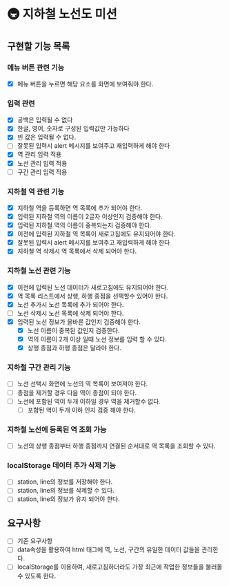 # 🚇 지하철 노선도 미션

## 구현할 기능 목록

### 메뉴 버튼 관련 기능

- [x] 메뉴 버튼을 누르면 해당 요소를 화면에 보여줘야 한다.

### 입력 관련

- [x] 공백은 입력될 수 없다
- [x] 한글, 영어, 숫자로 구성된 입력값만 가능하다
- [x] 빈 값은 입력될 수 없다.
- [ ] 잘못된 입력시 alert 메시지를 보여주고 재입력하게 해야 한다
- [x] 역 관리 입력 적용
- [x] 노선 관리 입력 적용
- [ ] 구간 관리 입력 적용

### 지하철 역 관련 기능

- [x] 지하철 역을 등록하면 역 목록에 추가 되어야 한다.
- [x] 입력된 지하철 역의 이름이 2글자 이상인지 검증해야 한다.
- [x] 입력된 지하철 역의 이름이 중복되는지 검증해야 한다.
- [x] 이전에 입력된 지하철 역 목록이 새로고침에도 유지되어야 한다.
- [x] 잘못된 입력시 alert 메시지를 보여주고 재입력하게 해야 한다
- [x] 지하철 역 삭제시 역 목록에서 삭제 되어야 한다.

### 지하철 노선 관련 기능

- [x] 이전에 입력된 노선 데이터가 새로고침에도 유지되어야 한다.
- [x] 역 목록 리스트에서 상행, 하행 종점을 선택할수 있어야 한다.
- [x] 노선 추가시 노선 목록에 추가 되어야 한다.
- [ ] 노선 삭제시 노선 목록에 삭제 되어야 한다.
- [x] 입력된 노선 정보가 올바른 값인지 검증해야 한다.
  - [x] 노선 이름이 중복된 값인지 검증한다.
  - [x] 역의 이름이 2개 이상 일때 노선 정보를 입력 할 수 있다.
  - [x] 상행 종점과 하행 종점은 달라야 한다.

### 지하철 구간 관리 기능

- [ ] 노선 선택시 화면에 노선의 역 목록이 보여져야 한다.
- [ ] 종점을 제거할 경우 다음 역이 종점이 되야 한다.
- [ ] 노선에 포함된 역이 두개 이하일 경우 역을 제거할수 없다.
  - [ ] 포함된 역이 두개 이하 인지 검증 해야 한다.

### 지하철 노선에 등록된 역 조회 가능

- [ ] 노선의 상행 종점부터 하행 종점까지 연결된 순서대로 역 목록을 조회할 수 있다.

### localStorage 데이터 추가 삭제 기능

- [ ] station, line의 정보를 저장해야 한다.
- [ ] station, line의 정보를 삭제할 수 있다.
- [ ] station, line의 정보가 유지 되어야 한다.

## 요구사항

- [ ] 기존 요구사항
- [ ] data속성을 활용하여 html 태그에 역, 노선, 구간의 유일한 데이터 값들을 관리한다.
- [ ] localStorage를 이용하여, 새로고침하더라도 가장 최근에 작업한 정보들을 불러올 수 있도록 한다.
